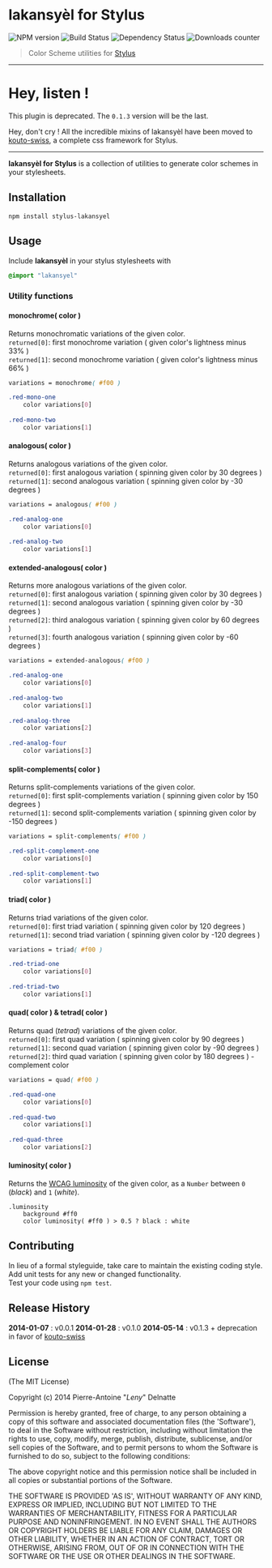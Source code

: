 # lakansyèl for Stylus

![NPM version](http://img.shields.io/npm/v/stylus-lakansyel.svg) ![Build Status](http://img.shields.io/travis/leny/stylus-lakansyel.svg) ![Dependency Status](https://david-dm.org/leny/stylus-lakansyel.svg) ![Downloads counter](http://img.shields.io/npm/dm/stylus-lakansyel.svg)

> Color Scheme utilities for [Stylus](http://learnboost.github.io/stylus/)

* * *

# Hey, listen !

This plugin is deprecated. The `0.1.3` version will be the last.

Hey, don't cry ! All the incredible mixins of lakansyèl have been moved to [kouto-swiss](https://www.npmjs.org/package/kouto-swiss), a complete css framework for Stylus.

* * *

**lakansyèl for Stylus** is a collection of utilities to generate color schemes in your stylesheets.

## Installation

```
npm install stylus-lakansyel
```

## Usage

Include **lakansyèl** in your stylus stylesheets with

```css
@import "lakansyel"
```

### Utility functions

#### monochrome( color )

Returns monochromatic variations of the given color.  
`returned[0]`: first monochrome variation ( given color's lightness minus 33% )  
`returned[1]`: second monochrome variation ( given color's lightness minus 66% )

```css
variations = monochrome( #f00 )

.red-mono-one
    color variations[0]
    
.red-mono-two
    color variations[1]
```

#### analogous( color )

Returns analogous variations of the given color.  
`returned[0]`: first analogous variation ( spinning given color by 30 degrees )  
`returned[1]`: second analogous variation ( spinning given color by -30 degrees )

```css
variations = analogous( #f00 )

.red-analog-one
    color variations[0]
    
.red-analog-two
    color variations[1]
```

#### extended-analogous( color )

Returns more analogous variations of the given color.  
`returned[0]`: first analogous variation ( spinning given color by 30 degrees )  
`returned[1]`: second analogous variation ( spinning given color by -30 degrees )  
`returned[2]`: third analogous variation ( spinning given color by 60 degrees )  
`returned[3]`: fourth analogous variation ( spinning given color by -60 degrees )

```css
variations = extended-analogous( #f00 )

.red-analog-one
    color variations[0]
    
.red-analog-two
    color variations[1]
    
.red-analog-three
    color variations[2]
    
.red-analog-four
    color variations[3]
```

#### split-complements( color )

Returns split-complements variations of the given color.  
`returned[0]`: first split-complements variation ( spinning given color by 150 degrees )  
`returned[1]`: second split-complements variation ( spinning given color by -150 degrees )

```css
variations = split-complements( #f00 )

.red-split-complement-one
    color variations[0]
    
.red-split-complement-two
    color variations[1]
```

#### triad( color )

Returns triad variations of the given color.  
`returned[0]`: first triad variation ( spinning given color by 120 degrees )  
`returned[1]`: second triad variation ( spinning given color by -120 degrees )

```css
variations = triad( #f00 )

.red-triad-one
    color variations[0]
    
.red-triad-two
    color variations[1]
```

#### quad( color ) & tetrad( color )

Returns quad (*tetrad*) variations of the given color.  
`returned[0]`: first quad variation ( spinning given color by 90 degrees )  
`returned[1]`: second quad variation ( spinning given color by -90 degrees )  
`returned[2]`: third quad variation ( spinning given color by 180 degrees ) - complement color

```css
variations = quad( #f00 )

.red-quad-one
    color variations[0]
    
.red-quad-two
    color variations[1]
    
.red-quad-three
    color variations[2]
```

#### luminosity( color )

Returns the [WCAG luminosity](http://www.w3.org/TR/WCAG20/#relativeluminancedef) of the given color, as a `Number` between `0` (*black*) and `1` (*white*).

```
.luminosity
    background #ff0
    color luminosity( #ff0 ) > 0.5 ? black : white
```

## Contributing
In lieu of a formal styleguide, take care to maintain the existing coding style.  
Add unit tests for any new or changed functionality.  
Test your code using `npm test`.

## Release History

**2014-01-07** : v0.0.1
**2014-01-28** : v0.1.0
**2014-05-14** : v0.1.3 + deprecation in favor of [kouto-swiss](https://www.npmjs.org/package/kouto-swiss)

## License 

(The MIT License)

Copyright (c) 2014 Pierre-Antoine "*Leny*" Delnatte

Permission is hereby granted, free of charge, to any person obtaining
a copy of this software and associated documentation files (the
'Software'), to deal in the Software without restriction, including
without limitation the rights to use, copy, modify, merge, publish,
distribute, sublicense, and/or sell copies of the Software, and to
permit persons to whom the Software is furnished to do so, subject to
the following conditions:

The above copyright notice and this permission notice shall be
included in all copies or substantial portions of the Software.

THE SOFTWARE IS PROVIDED 'AS IS', WITHOUT WARRANTY OF ANY KIND,
EXPRESS OR IMPLIED, INCLUDING BUT NOT LIMITED TO THE WARRANTIES OF
MERCHANTABILITY, FITNESS FOR A PARTICULAR PURPOSE AND NONINFRINGEMENT.
IN NO EVENT SHALL THE AUTHORS OR COPYRIGHT HOLDERS BE LIABLE FOR ANY
CLAIM, DAMAGES OR OTHER LIABILITY, WHETHER IN AN ACTION OF CONTRACT,
TORT OR OTHERWISE, ARISING FROM, OUT OF OR IN CONNECTION WITH THE
SOFTWARE OR THE USE OR OTHER DEALINGS IN THE SOFTWARE.
